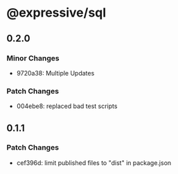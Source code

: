 # @expressive/sql

## 0.2.0

### Minor Changes

- 9720a38: Multiple Updates

### Patch Changes

- 004ebe8: replaced bad test scripts

## 0.1.1

### Patch Changes

- cef396d: limit published files to "dist" in package.json
